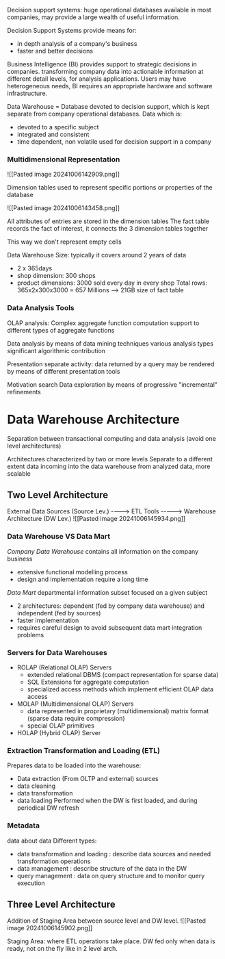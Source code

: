 
Decision support systems: huge operational databases available in most companies, may provide a large wealth of useful information.

Decision Support Systems provide means for:
- in depth analysis of a company's business
- faster and better decisions

Business Intelligence (BI) provides support to strategic decisions in companies.
transforming company data into actionable information at different detail levels, for analysis applications.
Users may have heterogeneous needs, BI requires an appropriate hardware and software infrastructure.

Data Warehouse = Database devoted to decision support, which is kept separate from company operational databases.
Data which is:
- devoted to a specific subject
- integrated and consistent
- time dependent, non volatile
used for decision support in a company

### Multidimensional Representation

![[Pasted image 20241006142909.png]]

Dimension tables used to represent specific portions or properties of the database

![[Pasted image 20241006143458.png]]

All attributes of entries are stored in the dimension tables
The fact table records the fact of interest, it connects the 3 dimension tables together

This way we don't represent empty cells

Data Warehouse Size: typically it covers around 2 years of data
- 2 x 365days
- shop dimension: 300 shops
- product dimensions: 3000 sold every day in every shop
Total rows: 365x2x300x3000 = 657 Millions --> 21GB size of fact table

### Data Analysis Tools

OLAP analysis: Complex aggregate function computation
	support to different types of aggregate functions

Data analysis by means of data mining techniques
	various analysis types
	significant algorithmic contribution

Presentation
	separate activity: data returned by a query may be rendered by means of different presentation tools

Motivation search
	Data exploration by means of progressive "incremental" refinements

# Data Warehouse Architecture

Separation between transactional computing and data analysis (avoid one level architectures)

Architectures characterized by two or more levels
	Separate to a different extent data incoming into the data warehouse from analyzed data, more scalable

## Two Level Architecture

External Data Sources (Source Lev.) ----> ETL Tools -----> Warehouse Architecture (DW Lev.)
![[Pasted image 20241006145934.png]]

### Data Warehouse VS Data Mart

*Company Data Warehouse* contains all information on the company business
- extensive functional modelling process
- design and implementation require a long time

*Data Mart* departmental information subset focused on a given subject
- 2 architectures: dependent (fed by company data warehouse) and independent (fed by sources)
- faster implementation
- requires careful design to avoid subsequent data mart integration problems

### Servers for Data Warehouses

- ROLAP (Relational OLAP) Servers
	- extended relational DBMS (compact representation for sparse data)
	- SQL Extensions for aggregate computation
	- specialized access methods which implement efficient OLAP data access
- MOLAP (Multidimensional OLAP) Servers
	- data represented in proprietary (multidimensional) matrix format (sparse data require compression)
	- special OLAP primitives
- HOLAP (Hybrid OLAP) Server

### Extraction Transformation and Loading (ETL)

Prepares data to be loaded into the warehouse:
- Data extraction (From OLTP and external) sources
- data cleaning
- data transformation
- data loading
Performed when the DW is first loaded, and during periodical DW refresh

### Metadata
data about data
Different types:
- data transformation and loading : describe data sources and needed transformation operations
- data management : describe structure of the data in the DW
- query management : data on query structure and to monitor query execution

## Three Level Architecture

Addition of Staging Area between source level and DW level.
![[Pasted image 20241006145902.png]]

Staging Area: where ETL operations take place. DW fed only when data is ready, not on the fly like in 2 level arch.

